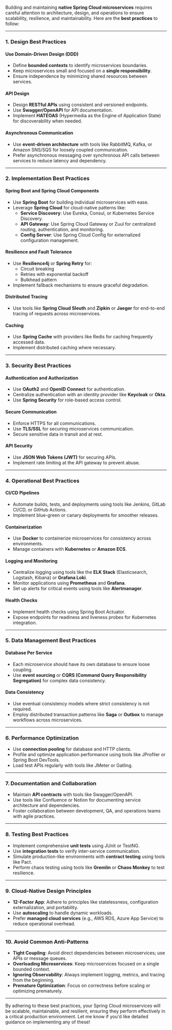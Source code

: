 Building and maintaining **native Spring Cloud microservices** requires careful attention to architecture, design, and operations to ensure scalability, resilience, and maintainability. Here are the **best practices** to follow:

---

### **1. Design Best Practices**
#### **Use Domain-Driven Design (DDD)**
- Define **bounded contexts** to identify microservices boundaries.
- Keep microservices small and focused on a **single responsibility**.
- Ensure independence by minimizing shared resources between services.

#### **API Design**
- Design **RESTful APIs** using consistent and versioned endpoints.
- Use **Swagger/OpenAPI** for API documentation.
- Implement **HATEOAS** (Hypermedia as the Engine of Application State) for discoverability when needed.

#### **Asynchronous Communication**
- Use **event-driven architecture** with tools like RabbitMQ, Kafka, or Amazon SNS/SQS for loosely coupled communication.
- Prefer asynchronous messaging over synchronous API calls between services to reduce latency and dependency.

---

### **2. Implementation Best Practices**
#### **Spring Boot and Spring Cloud Components**
- Use **Spring Boot** for building individual microservices with ease.
- Leverage **Spring Cloud** for cloud-native patterns like:
    - **Service Discovery**: Use Eureka, Consul, or Kubernetes Service Discovery.
    - **API Gateway**: Use Spring Cloud Gateway or Zuul for centralized routing, authentication, and monitoring.
    - **Config Server**: Use Spring Cloud Config for externalized configuration management.

#### **Resilience and Fault Tolerance**
- Use **Resilience4j** or **Spring Retry** for:
    - Circuit breaking
    - Retries with exponential backoff
    - Bulkhead pattern
- Implement fallback mechanisms to ensure graceful degradation.

#### **Distributed Tracing**
- Use tools like **Spring Cloud Sleuth** and **Zipkin** or **Jaeger** for end-to-end tracing of requests across microservices.

#### **Caching**
- Use **Spring Cache** with providers like Redis for caching frequently accessed data.
- Implement distributed caching where necessary.

---

### **3. Security Best Practices**
#### **Authentication and Authorization**
- Use **OAuth2** and **OpenID Connect** for authentication.
- Centralize authentication with an identity provider like **Keycloak** or **Okta**.
- Use **Spring Security** for role-based access control.

#### **Secure Communication**
- Enforce HTTPS for all communications.
- Use **TLS/SSL** for securing microservices communication.
- Secure sensitive data in transit and at rest.

#### **API Security**
- Use **JSON Web Tokens (JWT)** for securing APIs.
- Implement rate limiting at the API gateway to prevent abuse.

---

### **4. Operational Best Practices**
#### **CI/CD Pipelines**
- Automate builds, tests, and deployments using tools like Jenkins, GitLab CI/CD, or GitHub Actions.
- Implement blue-green or canary deployments for smoother releases.

#### **Containerization**
- Use **Docker** to containerize microservices for consistency across environments.
- Manage containers with **Kubernetes** or **Amazon ECS**.

#### **Logging and Monitoring**
- Centralize logging using tools like the **ELK Stack** (Elasticsearch, Logstash, Kibana) or **Grafana Loki**.
- Monitor applications using **Prometheus** and **Grafana**.
- Set up alerts for critical events using tools like **Alertmanager**.

#### **Health Checks**
- Implement health checks using Spring Boot Actuator.
- Expose endpoints for readiness and liveness probes for Kubernetes integration.

---

### **5. Data Management Best Practices**
#### **Database Per Service**
- Each microservice should have its own database to ensure loose coupling.
- Use **event sourcing** or **CQRS (Command Query Responsibility Segregation)** for complex data consistency.

#### **Data Consistency**
- Use eventual consistency models where strict consistency is not required.
- Employ distributed transaction patterns like **Saga** or **Outbox** to manage workflows across microservices.

---

### **6. Performance Optimization**
- Use **connection pooling** for database and HTTP clients.
- Profile and optimize application performance using tools like JProfiler or Spring Boot DevTools.
- Load test APIs regularly with tools like JMeter or Gatling.

---

### **7. Documentation and Collaboration**
- Maintain **API contracts** with tools like Swagger/OpenAPI.
- Use tools like Confluence or Notion for documenting service architecture and dependencies.
- Foster collaboration between development, QA, and operations teams with agile practices.

---

### **8. Testing Best Practices**
- Implement comprehensive **unit tests** using JUnit or TestNG.
- Use **integration tests** to verify inter-service communication.
- Simulate production-like environments with **contract testing** using tools like Pact.
- Perform chaos testing using tools like **Gremlin** or **Chaos Monkey** to test resilience.

---

### **9. Cloud-Native Design Principles**
- **12-Factor App**: Adhere to principles like statelessness, configuration externalization, and portability.
- Use **autoscaling** to handle dynamic workloads.
- Prefer **managed cloud services** (e.g., AWS RDS, Azure App Service) to reduce operational overhead.

---

### **10. Avoid Common Anti-Patterns**
- **Tight Coupling**: Avoid direct dependencies between microservices; use APIs or message queues.
- **Overloading Microservices**: Keep microservices focused on a single bounded context.
- **Ignoring Observability**: Always implement logging, metrics, and tracing from the beginning.
- **Premature Optimization**: Focus on correctness before scaling or optimizing prematurely.

---

By adhering to these best practices, your Spring Cloud microservices will be scalable, maintainable, and resilient, ensuring they perform effectively in a critical production environment. Let me know if you'd like detailed guidance on implementing any of these!
